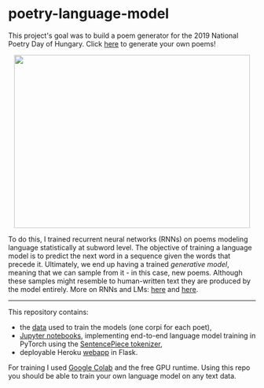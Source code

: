 # poetry-language-model
This project's goal was to build a poem generator for the 2019 National Poetry Day of Hungary. Click [here](http://oddnumberofeyes.com/versgenerator/) to generate your own poems! 

<p align="center">
  <img width="480" height="352" src="https://github.com/ben0it8/poetry-language-model/blob/master/pics/versgen.gif?raw=true">
</p>

To do this, I trained recurrent neural networks (RNNs) on poems modeling language statistically at subword level. The objective of training a language model is to predict the next word in a sequence given the words that precede it. Ultimately, we end up having a trained _generative model_, meaning that we can sample from it - in this case, new poems. Although these samples might resemble to human-written text they are produced by the model entirely. More on RNNs and LMs: [here](http://karpathy.github.io/2015/05/21/rnn-effectiveness/) and [here](http://colah.github.io/posts/2015-08-Understanding-LSTMs/).

---

This repository contains:
* the [data](https://github.com/ben0it8/poetry-language-model/tree/master/data) used to train the models (one corpi for each poet),
* [Jupyter notebooks](https://github.com/ben0it8/poetry-language-model/tree/master/notebooks), implementing end-to-end language model training in PyTorch using the [SentencePiece tokenizer](https://github.com/google/sentencepiece),
* deployable Heroku [webapp](https://github.com/ben0it8/poetry-language-model/tree/master/heroku-app) in Flask.

For training I used [Google Colab](https://colab.research.google.com) and the free GPU runtime. Using this repo you should be able to train your own language model on any text data.
